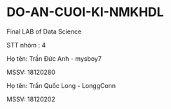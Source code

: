 # DO-AN-CUOI-KI-NMKHDL
Final LAB of Data Science

STT nhóm : 4

Họ tên: Trần Đức Anh - mysboy7

MSSV: 18120280

Họ tên: Trần Quốc Long - LonggConn

MSSV: 18120202
